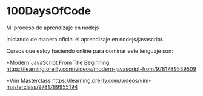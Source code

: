 # 100DaysOfCode

Mi proceso de aprendizaje en nodejs

Iniciando de manera oficial el aprendizaje en nodejs/javascript.

Cursos que estoy haciendo online para dominar este lenguaje son:

\*Modern JavaScript From The Beginning
https://learning.oreilly.com/videos/modern-javascript-from/9781789539509

\*Vim Masterclass 
https://learning.oreilly.com/videos/vim-masterclass/9781789955194